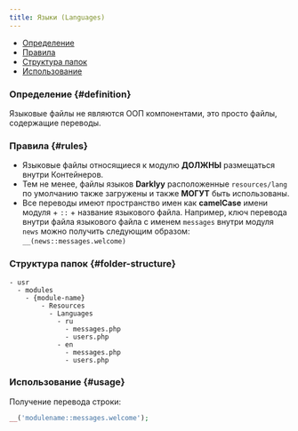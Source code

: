 ```yaml
---
title: Языки (Languages)
---
```


- [Определение](#definition)
- [Правила](#rules)
- [Структура папок](#folder-structure)
- [Использование](#usage)

### Определение {#definition}

Языковые файлы не являются ООП компонентами, это просто файлы, содержащие переводы.

### Правила {#rules}

- Языковые файлы относящиеся к модулю <t>**ДОЛЖНЫ**</t> размещаться внутри Контейнеров. 
- Тем не менее, файлы языков **Darklyy** расположенные <v>`resources/lang`</v> по умолчанию также загружены и также <e>**МОГУТ**</e> быть использованы.
- Все переводы имеют пространство имен как **camelCase** имени модуля + `::` + название языкового файла. Например, ключ перевода внутри файла языкового файла с именем <v>`messages`</v> внутри модуля <v>`news`</v> можно получить следующим образом: <r>`__(news::messages.welcome)`</r>


### Структура папок {#folder-structure}

```
- usr
  - modules
    - {module-name}
        - Resources
          - Languages
            - ru
              - messages.php
              - users.php
            - en
              - messages.php
              - users.php
```

### Использование {#usage}

Получение перевода строки:

```php
__('modulename::messages.welcome');
```


